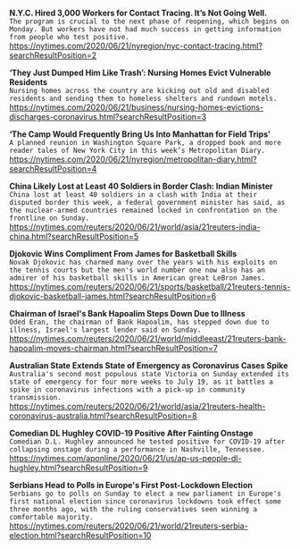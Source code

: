 **N.Y.C. Hired 3,000 Workers for Contact Tracing. It’s Not Going Well.**\
`The program is crucial to the next phase of reopening, which begins on Monday. But workers have not had much success in getting information from people who test positive.`\
https://nytimes.com/2020/06/21/nyregion/nyc-contact-tracing.html?searchResultPosition=2

**‘They Just Dumped Him Like Trash’: Nursing Homes Evict Vulnerable Residents**\
`Nursing homes across the country are kicking out old and disabled residents and sending them to homeless shelters and rundown motels.`\
https://nytimes.com/2020/06/21/business/nursing-homes-evictions-discharges-coronavirus.html?searchResultPosition=3

**‘The Camp Would Frequently Bring Us Into Manhattan for Field Trips’**\
`A planned reunion in Washington Square Park, a dropped book and more reader tales of New York City in this week’s Metropolitan Diary.`\
https://nytimes.com/2020/06/21/nyregion/metropolitan-diary.html?searchResultPosition=4

**China Likely Lost at Least 40 Soldiers in Border Clash: Indian Minister**\
`China lost at least 40 soldiers in a clash with India at their disputed border this week, a federal government minister has said, as the nuclear-armed countries remained locked in confrontation on the frontline on Sunday. `\
https://nytimes.com/reuters/2020/06/21/world/asia/21reuters-india-china.html?searchResultPosition=5

**Djokovic Wins Compliment From James for Basketball Skills**\
`Novak Djokovic has charmed many over the years with his exploits on the tennis courts but the men's world number one now also has an admirer of his basketball skills in American great LeBron James.`\
https://nytimes.com/reuters/2020/06/21/sports/basketball/21reuters-tennis-djokovic-basketball-james.html?searchResultPosition=6

**Chairman of Israel's Bank Hapoalim Steps Down Due to Illness**\
`Oded Eran, the chairman of Bank Hapoalim, has stepped down due to illness, Israel's largest lender said on Sunday.`\
https://nytimes.com/reuters/2020/06/21/world/middleeast/21reuters-bank-hapoalim-moves-chairman.html?searchResultPosition=7

**Australian State Extends State of Emergency as Coronavirus Cases Spike**\
`Australia's second most populous state Victoria on Sunday extended its state of emergency for four more weeks to July 19, as it battles a spike in coronavirus infections with a pick-up in community transmission.`\
https://nytimes.com/reuters/2020/06/21/world/asia/21reuters-health-coronavirus-australia.html?searchResultPosition=8

**Comedian DL Hughley COVID-19 Positive After Fainting Onstage**\
`Comedian D.L. Hughley announced he tested positive for COVID-19 after collapsing onstage during a performance in Nashville, Tennessee. `\
https://nytimes.com/aponline/2020/06/21/us/ap-us-people-dl-hughley.html?searchResultPosition=9

**Serbians Head to Polls in Europe's First Post-Lockdown Election**\
`Serbians go to polls on Sunday to elect a new parliament in Europe's first national election since coronavirus lockdowns took effect some three months ago, with the ruling conservatives seen winning a comfortable majority.`\
https://nytimes.com/reuters/2020/06/21/world/21reuters-serbia-election.html?searchResultPosition=10

